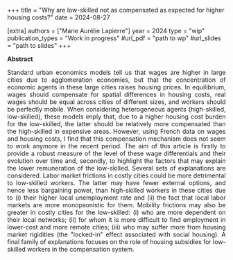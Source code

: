 +++
title = "Why are low-skilled not as compensated as expected for higher housing costs?"
date = 2024-08-27

[extra]
authors = ["Marie Aurélie Lapierre"]
year = 2024
type = "wip"
publication_types = "Work in progress"
#url_pdf = "path to wp"
#url_slides = "path to slides"
+++

**Abstract** 


<p align="justify"> 
Standard urban economics models tell us that wages are higher in large cities due to agglomeration economies, but that the concentration of economic agents in these large cities raises housing prices.
In equilibrium, wages should compensate for spatial differences in housing costs, real wages should be equal across cities of different sizes, and workers should be perfectly mobile.
When considering heterogeneous agents (high-skilled, low-skilled), these models imply that, due to a higher housing cost burden for the low-skilled, the latter should be relatively more compensated than the high-skilled in expensive areas. 
However, using French data on wages and housing costs, I find that this compensation mechanism does not seem to work anymore in the recent period.  The aim of this article is firstly to provide a robust measure of the level of these wage differentials and their evolution over time and, secondly, to highlight the factors that may explain the lower remuneration of the low-skilled.
Several sets of explanations are considered.  Labor market frictions in costly cities could be more detrimental to low-skilled workers. The latter may have fewer external options, and hence less bargaining power, than high-skilled workers in these cities due to (i) their higher local unemployment rate and (ii) the fact that local labor markets are more monopsonistic for them. 
Mobility frictions may also be greater in costly cities for the low-skilled: (i) who are more dependent on their local networks; (ii) for whom it is more difficult to find employment in lower-cost and more remote cities; (iii) who may suffer more from housing market rigidities (the "locked-in" effect associated with social housing). 
A final family of explanations focuses on the role of housing subsidies for low-skilled workers in the compensation system.
</p>
